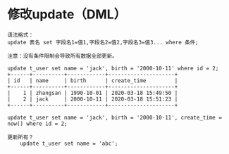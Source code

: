 # 修改update（DML）

    语法格式：
	update 表名 set 字段名1=值1,字段名2=值2,字段名3=值3... where 条件;

	注意：没有条件限制会导致所有数据全部更新。

	update t_user set name = 'jack', birth = '2000-10-11' where id = 2;
	+------+----------+------------+---------------------+
	| id   | name     | birth      | create_time         |
	+------+----------+------------+---------------------+
	|    1 | zhangsan | 1990-10-01 | 2020-03-18 15:49:50 |
	|    2 | jack     | 2000-10-11 | 2020-03-18 15:51:23 |
	+------+----------+------------+---------------------+

	update t_user set name = 'jack', birth = '2000-10-11', create_time = now() where id = 2;

	更新所有？
		update t_user set name = 'abc';
